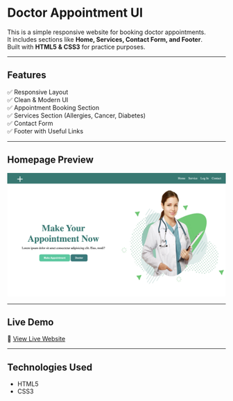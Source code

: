 # Doctor Appointment UI

This is a simple responsive website for booking doctor appointments.  
It includes sections like **Home, Services, Contact Form, and Footer**.  
Built with **HTML5 & CSS3** for practice purposes.

---

## Features
✅ Responsive Layout  
✅ Clean & Modern UI  
✅ Appointment Booking Section  
✅ Services Section (Allergies, Cancer, Diabetes)  
✅ Contact Form  
✅ Footer with Useful Links  

---

## Homepage Preview
![Homepage Screenshot](./image/Home%20Page.png)

---

## Live Demo
🔗 [View Live Website](https://ekthiar.github.io/Doctor-Appointment-UI/)

---

## Technologies Used
- HTML5  
- CSS3  

